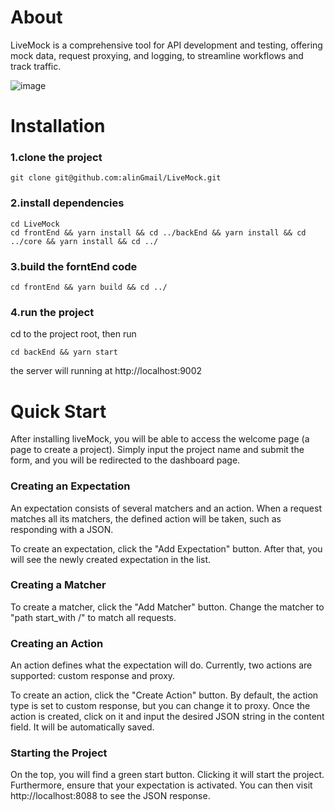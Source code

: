 
# About
LiveMock is a comprehensive tool for API development and testing, offering mock data, request proxying, and logging, to streamline workflows and track traffic.

![image](https://github.com/alinGmail/LiveMock/blob/main/img/pic1.png)

# Installation
### 1.clone the project
```
git clone git@github.com:alinGmail/LiveMock.git
```

### 2.install dependencies
```
cd LiveMock
cd frontEnd && yarn install && cd ../backEnd && yarn install && cd ../core && yarn install && cd ../
```


### 3.build the forntEnd code
```
cd frontEnd && yarn build && cd ../
```

### 4.run the project
cd to the project root, then run
```
cd backEnd && yarn start
```
the server will running at http://localhost:9002 


# Quick Start
After installing liveMock, you will be able to access the welcome page (a page to create a project). Simply input the project name and submit the form, and you will be redirected to the dashboard page.

### Creating an Expectation
An expectation consists of several matchers and an action. When a request matches all its matchers, the defined action will be taken, such as responding with a JSON.

To create an expectation, click the "Add Expectation" button. After that, you will see the newly created expectation in the list.

### Creating a Matcher
To create a matcher, click the "Add Matcher" button. Change the matcher to "path start_with /" to match all requests.

### Creating an Action
An action defines what the expectation will do. Currently, two actions are supported: custom response and proxy. 

To create an action, click the "Create Action" button. By default, the action type is set to custom response, but you can change it to proxy. Once the action is created, click on it and input the desired JSON string in the content field. It will be automatically saved.

### Starting the Project
On the top, you will find a green start button. Clicking it will start the project. Furthermore, ensure that your expectation is activated. You can then visit http://localhost:8088 to see the JSON response.

